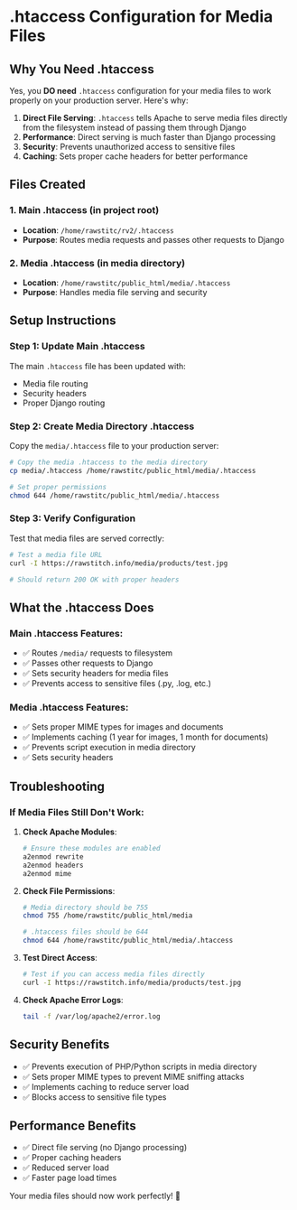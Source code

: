 # .htaccess Configuration for Media Files

## Why You Need .htaccess

Yes, you **DO need** `.htaccess` configuration for your media files to work properly on your production server. Here's why:

1. **Direct File Serving**: `.htaccess` tells Apache to serve media files directly from the filesystem instead of passing them through Django
2. **Performance**: Direct serving is much faster than Django processing
3. **Security**: Prevents unauthorized access to sensitive files
4. **Caching**: Sets proper cache headers for better performance

## Files Created

### 1. Main .htaccess (in project root)
- **Location**: `/home/rawstitc/rv2/.htaccess`
- **Purpose**: Routes media requests and passes other requests to Django

### 2. Media .htaccess (in media directory)
- **Location**: `/home/rawstitc/public_html/media/.htaccess`
- **Purpose**: Handles media file serving and security

## Setup Instructions

### Step 1: Update Main .htaccess
The main `.htaccess` file has been updated with:
- Media file routing
- Security headers
- Proper Django routing

### Step 2: Create Media Directory .htaccess
Copy the `media/.htaccess` file to your production server:

```bash
# Copy the media .htaccess to the media directory
cp media/.htaccess /home/rawstitc/public_html/media/.htaccess

# Set proper permissions
chmod 644 /home/rawstitc/public_html/media/.htaccess
```

### Step 3: Verify Configuration
Test that media files are served correctly:

```bash
# Test a media file URL
curl -I https://rawstitch.info/media/products/test.jpg

# Should return 200 OK with proper headers
```

## What the .htaccess Does

### Main .htaccess Features:
- ✅ Routes `/media/` requests to filesystem
- ✅ Passes other requests to Django
- ✅ Sets security headers for media files
- ✅ Prevents access to sensitive files (.py, .log, etc.)

### Media .htaccess Features:
- ✅ Sets proper MIME types for images and documents
- ✅ Implements caching (1 year for images, 1 month for documents)
- ✅ Prevents script execution in media directory
- ✅ Sets security headers

## Troubleshooting

### If Media Files Still Don't Work:

1. **Check Apache Modules**:
   ```bash
   # Ensure these modules are enabled
   a2enmod rewrite
   a2enmod headers
   a2enmod mime
   ```

2. **Check File Permissions**:
   ```bash
   # Media directory should be 755
   chmod 755 /home/rawstitc/public_html/media
   
   # .htaccess files should be 644
   chmod 644 /home/rawstitc/public_html/media/.htaccess
   ```

3. **Test Direct Access**:
   ```bash
   # Test if you can access media files directly
   curl -I https://rawstitch.info/media/products/test.jpg
   ```

4. **Check Apache Error Logs**:
   ```bash
   tail -f /var/log/apache2/error.log
   ```

## Security Benefits

- ✅ Prevents execution of PHP/Python scripts in media directory
- ✅ Sets proper MIME types to prevent MIME sniffing attacks
- ✅ Implements caching to reduce server load
- ✅ Blocks access to sensitive file types

## Performance Benefits

- ✅ Direct file serving (no Django processing)
- ✅ Proper caching headers
- ✅ Reduced server load
- ✅ Faster page load times

Your media files should now work perfectly! 🎉





